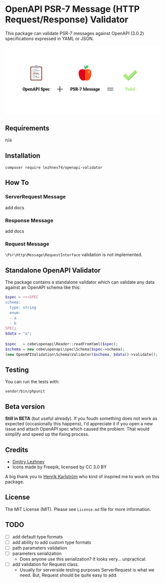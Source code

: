 # OpenAPI PSR-7 Message (HTTP Request/Response) Validator

This package can validate PSR-7 messages against OpenAPI (3.0.2) specifications 
expressed in YAML or JSON. 

![](image.jpg)

## Requirements
n/a

## Installation
```
composer require lezhnev74/openapi-validator
```

## How To
### ServerRequest Message
add docs
### Response Message
add docs
### Request Message
`\Psr\Http\Message\RequestInterface` validation is not implemented. 

## Standalone OpenAPI Validator
The package contains a standalone validator which can validate any data 
against an OpenAPI schema like this:
```php
$spec = <<<SPEC
schema:
  type: string
  enum:
  - a
  - b
SPEC;
$data = "a";

$spec   = cebe\openapi\Reader::readFromYaml($spec);
$schema = new cebe\openapi\spec\Schema($spec->schema);
(new OpenAPIValidation\Schema\Validator($schema, $data))->validate();
```

## Testing
You can run the tests with:

```
vendor/bin/phpunit
```

## Beta version
**Still in BETA** (but useful already).
If you foudn something does not work as expected (occasionally this happens),
 I'd appreciate it if you open a new issue and attach OpenAPI spec which 
 caused the problem. That would simplify and speed up the fixing process.

## Credits
- [Dmitry Lezhnev](https://github.com/lezhnev74)
- Icons made by Freepik, licensed by CC 3.0 BY

A big thank you to [Henrik Karlström](https://github.com/hkarlstrom) who kind
 of inspired me to work on this package.
 
## License
The MIT License (MIT). Please see `License.md` file for more information.

## TODO
- [ ] add default type formats
- [ ] add ability to add custom type formats
- [ ] path parameters validation
- [ ] parameters serialization
    - Does anyone use this serialization? It looks very... unpractical.
- [ ] add validation for Request class.
    - Usually for serverside testing purposes ServerRequest is what we need. 
    But, Request should be quite easy to add.